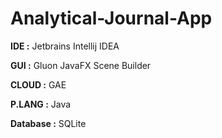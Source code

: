 # Analytical-Journal-App

**IDE :** Jetbrains Intellij IDEA

**GUI :** Gluon JavaFX Scene Builder 

**CLOUD :** GAE

**P.LANG :** Java

**Database :** SQLite

